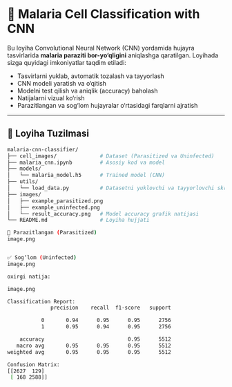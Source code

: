 # 🦠 Malaria Cell Classification with CNN

Bu loyiha Convolutional Neural Network (CNN) yordamida hujayra tasvirlarida **malaria paraziti bor-yo‘qligini** aniqlashga qaratilgan. Loyihada sizga quyidagi imkoniyatlar taqdim etiladi:

- Tasvirlarni yuklab, avtomatik tozalash va tayyorlash
- CNN modeli yaratish va o‘qitish
- Modelni test qilish va aniqlik (accuracy) baholash
- Natijalarni vizual ko‘rish
- Parazitlangan va sog‘lom hujayralar o‘rtasidagi farqlarni ajratish

---

## 📂 Loyiha Tuzilmasi

```bash
malaria-cnn-classifier/
├── cell_images/              # Dataset (Parasitized va Uninfected)
├── malaria_cnn.ipynb         # Asosiy kod va model
├── models/
│   └── malaria_model.h5      # Trained model (CNN)
├── utils/
│   └── load_data.py          # Datasetni yuklovchi va tayyorlovchi skript
├── images/
│   ├── example_parasitized.png
│   ├── example_uninfected.png
│   └── result_accuracy.png   # Model accuracy grafik natijasi
└── README.md                 # Loyiha hujjati

🦠 Parazitlangan (Parasitized)
image.png


✅ Sog‘lom (Uninfected)
image.png

oxirgi natija:

image.png

Classification Report:
              precision    recall  f1-score   support

           0       0.94      0.95      0.95      2756
           1       0.95      0.94      0.95      2756

    accuracy                           0.95      5512
   macro avg       0.95      0.95      0.95      5512
weighted avg       0.95      0.95      0.95      5512

Confusion Matrix:
[[2627  129]
 [ 168 2588]]